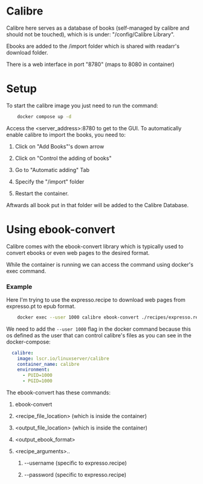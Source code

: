 # Calibre

Calibre here serves as a database of books (self-managed by calibre and should not be touched), which is is under: "/config/Calibre Library".

Ebooks are added to the /import folder which is shared with readarr's download folder.

There is a web interface in port "8780" (maps to 8080 in container)

# Setup
To start the calibre image you just need to run the command:
```bash
    docker compose up -d
```
Access the <server_address>:8780 to get to the GUI.
To automatically enable calibre to import the books, you need to:
1. Click on "Add Books"'s down arrow

2. Click on "Control the adding of books"

3. Go to "Automatic adding" Tab

4. Specify the "/import" folder

5. Restart the container.

Aftwards all book put in that folder will be added to the Calibre Database.


# Using ebook-convert
Calibre comes with the ebook-convert library which is typically used to convert ebooks or even web pages to the desired format.

While the container is running we can access the command using docker's exec command.

### Example
Here I'm trying to use the expresso.recipe to download web pages from expresso.pt to epub format.
```bash
    docker exec --user 1000 calibre ebook-convert ./recipes/expresso.recipe /import/expresso.epub  --username <expresso_username> --password <expresso_password>
```
We need to add the `--user 1000` flag in the docker command because this os defined as the user that can control calibre's files as you can see in the docker-compose:
```yaml
  calibre:
    image: lscr.io/linuxserver/calibre
    container_name: calibre
    environment: 
      - PUID=1000
      - PGID=1000
```

The ebook-convert has these commands:

1. ebook-convert

2. <recipe_file_location> (which is inside the container)

3. <output_file_location> (which is inside the container)

4. <output_ebook_format>

5. <recipe_arguments>..

    1. --username <username> (specific to expresso.recipe)

    1. --password <password> (specific to expresso.recipe)

